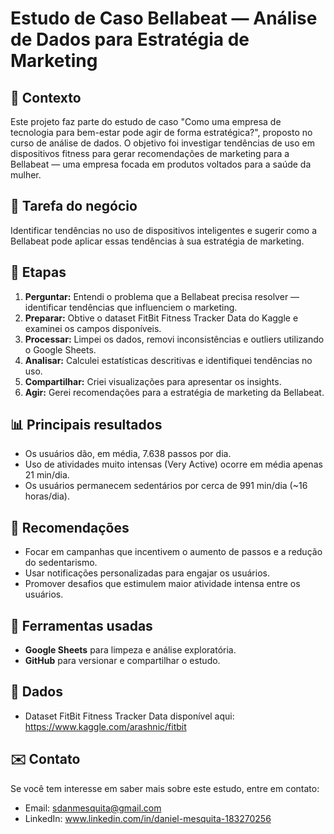 # Estudo de Caso Bellabeat — Análise de Dados para Estratégia de Marketing

## 📄 Contexto
Este projeto faz parte do estudo de caso "Como uma empresa de tecnologia para bem-estar pode agir de forma estratégica?", proposto no curso de análise de dados. O objetivo foi investigar tendências de uso em dispositivos fitness para gerar recomendações de marketing para a Bellabeat — uma empresa focada em produtos voltados para a saúde da mulher.

## 🎯 Tarefa do negócio
Identificar tendências no uso de dispositivos inteligentes e sugerir como a Bellabeat pode aplicar essas tendências à sua estratégia de marketing.

## 🧠 Etapas
1. **Perguntar:** Entendi o problema que a Bellabeat precisa resolver — identificar tendências que influenciem o marketing.
2. **Preparar:** Obtive o dataset FitBit Fitness Tracker Data do Kaggle e examinei os campos disponíveis.
3. **Processar:** Limpei os dados, removi inconsistências e outliers utilizando o Google Sheets.
4. **Analisar:** Calculei estatísticas descritivas e identifiquei tendências no uso.
5. **Compartilhar:** Criei visualizações para apresentar os insights.
6. **Agir:** Gerei recomendações para a estratégia de marketing da Bellabeat.

## 📊 Principais resultados
- Os usuários dão, em média, 7.638 passos por dia.
- Uso de atividades muito intensas (Very Active) ocorre em média apenas 21 min/dia.
- Os usuários permanecem sedentários por cerca de 991 min/dia (~16 horas/dia).

## 🎯 Recomendações
- Focar em campanhas que incentivem o aumento de passos e a redução do sedentarismo.
- Usar notificações personalizadas para engajar os usuários.
- Promover desafios que estimulem maior atividade intensa entre os usuários.

## 🔧 Ferramentas usadas
- **Google Sheets** para limpeza e análise exploratória.
- **GitHub** para versionar e compartilhar o estudo.

## 🔗 Dados
- Dataset FitBit Fitness Tracker Data disponível aqui: https://www.kaggle.com/arashnic/fitbit

## ✉️ Contato
Se você tem interesse em saber mais sobre este estudo, entre em contato:
- Email: sdanmesquita@gmail.com
- LinkedIn: www.linkedin.com/in/daniel-mesquita-183270256

